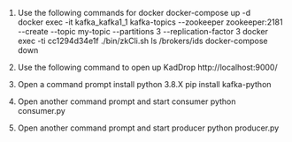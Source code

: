 1. Use the following commands for docker
    docker-compose up -d  
    docker exec -it kafka_kafka1_1 kafka-topics --zookeeper zookeeper:2181 --create --topic my-topic --partitions 3 --replication-factor 3
    docker exec -ti cc1294d34e1f  ./bin/zkCli.sh ls /brokers/ids
    docker-compose down
    
2. Use the following command to open up KadDrop
    http://localhost:9000/
    
3. Open a command prompt
    install python 3.8.X
    pip install kafka-python
    
4. Open another command prompt and start consumer
    python consumer.py
    
5. Open another command prompt and start producer
    python  producer.py
   
